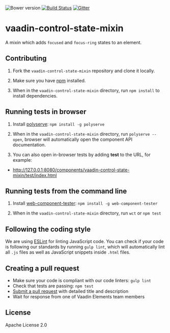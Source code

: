 ![Bower version](https://img.shields.io/bower/v/vaadin-control-state-mixin.svg)
[![Build Status](https://travis-ci.org/vaadin/vaadin-control-state-mixin.svg?branch=master)](https://travis-ci.org/vaadin/vaadin-control-state-mixin)
[![Gitter](https://badges.gitter.im/Join%20Chat.svg)](https://gitter.im/vaadin/vaadin-core-elements?utm_source=badge&utm_medium=badge&utm_campaign=pr-badge)

# vaadin-control-state-mixin
A mixin which adds `focused` and `focus-ring` states to an element.

## Contributing

1. Fork the `vaadin-control-state-mixin` repository and clone it locally.

1. Make sure you have [npm](https://www.npmjs.com/) installed.

1. When in the `vaadin-control-state-mixin` directory, run `npm install` to install dependencies.


## Running tests in browser

1. Install [polyserve](https://www.npmjs.com/package/polyserve): `npm install -g polyserve`

1. When in the `vaadin-control-state-mixin` directory, run `polyserve --open`, browser will automatically open the component API documentation.

1. You can also open in-browser tests by adding **test** to the URL, for example:

  - http://127.0.0.1:8080/components/vaadin-control-state-mixin/test/index.html


## Running tests from the command line

1. Install [web-component-tester](https://www.npmjs.com/package/web-component-tester): `npm install -g web-component-tester`

1. When in the `vaadin-control-state-mixin` directory, run `wct` or `npm test`


## Following the coding style

We are using [ESLint](http://eslint.org/) for linting JavaScript code. You can check if your code is following our standards by running `gulp lint`, which will automatically lint all `.js` files as well as JavaScript snippets inside `.html` files.


## Creating a pull request

  - Make sure your code is compliant with our code linters: `gulp lint`
  - Check that tests are passing: `npm test`
  - [Submit a pull request](https://www.digitalocean.com/community/tutorials/how-to-create-a-pull-request-on-github) with detailed title and description
  - Wait for response from one of Vaadin Elements team members


## License

Apache License 2.0
